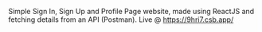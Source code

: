 Simple Sign In, Sign Up and Profile Page website, made using ReactJS and fetching details from an API (Postman).
Live @ https://9hri7.csb.app/

